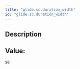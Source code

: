 ```yaml
---
title: "glide.sc.duration_width"
id: "glide.sc.duration_width"
---
```

## Description



## Value: 
```
50
```